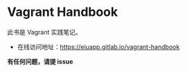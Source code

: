 # Vagrant Handbook

此书是 Vagrant 实践笔记。

<!-- - GitHub地址：https://github.com/eiuapp/vagrant-handbook -->

- 在线访问地址：https://eiuapp.gitlab.io/vagrant-handbook



**有任何问题，请提 issue**


